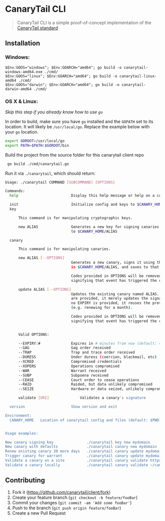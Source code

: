 # CanaryTail CLI
> CanaryTail CLI is a simple proof-of-concept implementation of the [CanaryTail standard](https://github.com/canarytail/standard)

## Installation

### Windows:

```
$Env:GOOS="windows"; $Env:GOARCH="amd64"; go build -o canarytail-windows-amd64.exe ./cmd/
$Env:GOOS="linux"; $Env:GOARCH="amd64"; go build -o canarytail-linux-amd64 ./cmd/
$Env:GOOS="darwin"; $Env:GOARCH="amd64"; go build -o canarytail-darwin-amd64 ./cmd/
```

### OS X & Linux:

*Skip this step if you already know how to use `go`*

In order to build, make sure you have `go` installed and the `GOPATH` set to its location. It will likely be `/usr/local/go`. Replace the example below with your `go` location.

```sh
export GOROOT=/usr/local/go
export PATH=$PATH:$GOROOT/bin
```

Build the project from the source folder for this canarytail client repo

```sh
 go build ./cmd/canarytail.go
```

Run it via `./canarytail`, which should return:

```sh
Usage: ./canarytail COMMAND [SUBCOMMAND] [OPTIONS]

Commands:
  help		                  Display this help message or help on a command

  init		                  Initialize config and keys to $CANARY_HOME
  key

      This command is for manipulating cryptographic keys.

      new ALIAS               Generates a new key for signing canaries and saves
                              to $CANARY_HOME/ALIAS

  canary

      This command is for manipulating canaries.

      new ALIAS [--OPTIONS]
                              Generates a new canary, signs it using the key located
                              in $CANARY_HOME/ALIAS, and saves to that same path.

                              Codes provided in OPTIONS will be removed from the canary,
                              signifying that event has triggered the canary.

      update ALIAS [--OPTIONS]
                              Updates the existing canary named ALIAS. If no OPTIONS
                              are provided, it merely updates the signature date. If
                              no EXPIRY is provided, it reuses the previous value
                              (e.g. renewing for a month).

                              Codes provided in OPTIONS will be removed from the canary,
                              signifying that event has triggered the canary.
                              

      Valid OPTIONS:

      --EXPIRY:#              Expires in # minutes from now (default: 43200, one month)
      --GAG                   Gag order received
      --TRAP                  Trap and trace order received
      --DURESS                Under duress (coercion, blackmail, etc)
      --XCRED                 Compromised credentials
      --XOPERS                Operations compromised
      --WAR                   Warrant received
      --SUBP                  Subpoena received
      --CEASE                 Court order to cease operations
      --RAID                  Raided, but data unlikely compromised
      --SEIZE                 Hardware or data seized, unlikely compromised

      validate [URI]              Validates a canary's signature

  version	                  Show version and exit

Environment:
  CANARY_HOME	Location of canarytail config and files (default: $PWD)


Usage examples:

New canary signing key               ./canarytail key new mydomain
New canary with defaults             ./canarytail canary new mydomain       
Renew existing canary 30 more days   ./canarytail canary update mydomain
Trigger canary for warrant           ./canarytail canary update mydomain --WAR
Validate a canary on a site          ./canarytail canary validate https://mydomain/canary.json
Validate a canary locally            ./canarytail canary validate ~/canary.json
```



## Contributing

1. Fork it (<https://github.com/canarytail/client/fork>)
2. Create your feature branch (`git checkout -b feature/fooBar`)
3. Commit your changes (`git commit -am 'Add some fooBar'`)
4. Push to the branch (`git push origin feature/fooBar`)
5. Create a new Pull Request

